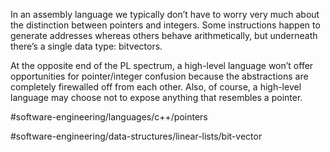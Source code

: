 
In an assembly language we typically don’t have to worry very much about the distinction between pointers and integers. Some instructions happen to generate addresses whereas others behave arithmetically, but underneath there’s a single data type: bitvectors. 

At the opposite end of the PL spectrum, a high-level language won’t offer opportunities for pointer/integer confusion because the abstractions are completely firewalled off from each other. Also, of course, a high-level language may choose not to expose anything that resembles a pointer.

#software-engineering/languages/c++/pointers




#software-engineering/data-structures/linear-lists/bit-vector
